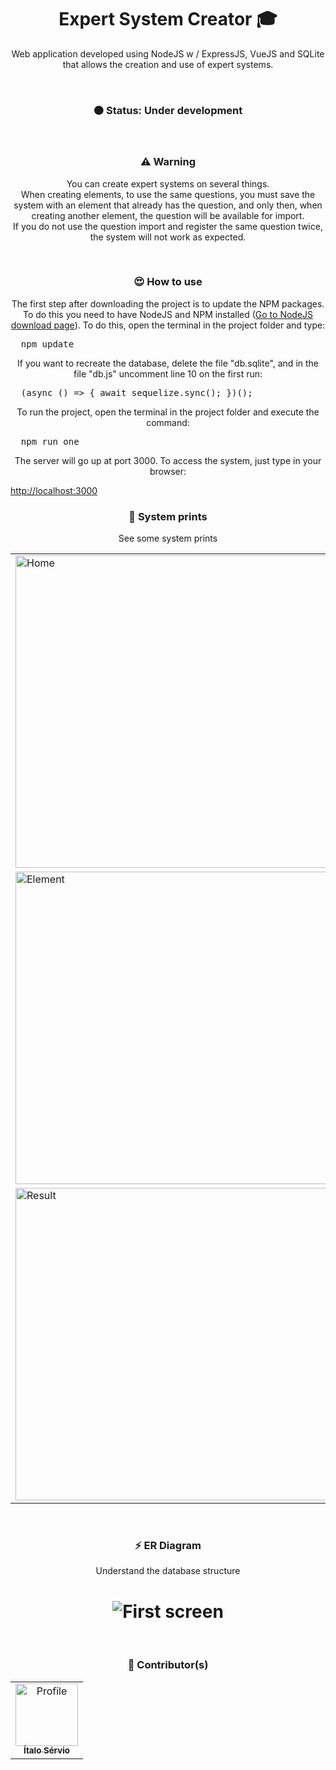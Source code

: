 <h1 align="center">Expert System Creator 🎓</h1>

<p align="center">
Web application developed using NodeJS w / ExpressJS, VueJS and SQLite that allows the creation and use of expert systems.
</p>

<br />

<h3 align="center">🟠 Status: Under development</h3>

<br />

<h3 align="center">⚠ Warning</h3>
<p align="center">You can create expert systems on several things. <br />
When creating elements, to use the same questions, you must save the system with an element that already has the question, and only then, when creating another element, the question will be available for import. <br />
If you do not use the question import and register the same question twice, the system will not work as expected.</p>

<br />

<h3 align="center">😍 How to use</h3>
<p align="center">The first step after downloading the project is to update the NPM packages. To do this you need to have NodeJS and NPM installed (<a href="https://nodejs.org/en/">Go to NodeJS download page</a>). To do this, open the terminal in the project folder and type:</p>
<pre>
  npm update
</pre>
<p align="center">If you want to recreate the database, delete the file "db.sqlite", and in the file "db.js" uncomment line 10 on the first run:</p>
<pre>
  (async () => { await sequelize.sync(); })();
</pre>
<p align="center">To run the project, open the terminal in the project folder and execute the command:</p>
<pre>
  npm run one
</pre>
<p align="center">The server will go up at port 3000. To access the system, just type in your browser:</p>
<a align="center" href="http://localhost:3000">http://localhost:3000</a>

<br />

<h3 align="center">📸 System prints</h3>
<p align="center">See some system prints</p>
<table>
	<tr>
		<td><img src="https://i.imgur.com/Mj26Prb.png" height="500px" width="500px" alt="Home"></td>
		<td><img src="https://i.imgur.com/e0L7iAB.png" height="500px" width="500px" alt="Manage"></td>
	</tr>
	<tr>
		<td><img src="https://i.imgur.com/mwxyN0q.png" height="500px" width="500px" alt="Element"></td>
		<td><img src="https://i.imgur.com/HA3gOnX.png" height="500px" width="500px" alt="Running"></td>
	</tr>
	<tr>	
		<td><img src="https://i.imgur.com/RdFG0bF.png" height="500px" width="500px" alt="Result"></td>
		<td><img src="https://i.imgur.com/nDEzjQt.png" height="500px" width="500px" alt="Import"></td>
	</tr>
</table>

<br />

<h3 align="center">⚡ ER Diagram</h3>
<p align="center">Understand the database structure</p>
<h1 align="center">
  <img alt="First screen" src="https://i.imgur.com/itRLazf.png" />
</h1>

<br />

<h3 align="center">🎨 Contributor(s)</h4>
<table align="center">
  <tr>
    <td align="center">
      <a href="https://github.com/ItaloServio">
        <img src="https://avatars1.githubusercontent.com/u/60075865?s=460&u=407042a6a58218d29495ca19dda1bef5ca4540c3&v=4" width="100px;" alt="Profile"/>
        <br />
        <sub>
          <b>Ítalo Sérvio</b>
        </sub>
      </a>
  </tr>  
</table>

